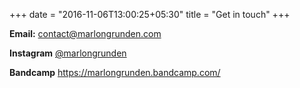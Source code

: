 +++
date = "2016-11-06T13:00:25+05:30"
title = "Get in touch"
+++

**Email:** contact@marlongrunden.com

**Instagram** [@marlongrunden](https://www.instagram.com/marlongrunden/?hl=en)

**Bandcamp** https://marlongrunden.bandcamp.com/
